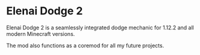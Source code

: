 # Elenai Dodge 2
Elenai Dodge 2 is a seamlessly integrated dodge mechanic for 1.12.2 and all modern Minecraft versions.

The mod also functions as a coremod for all my future projects.
